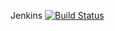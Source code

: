 Jenkins
[![Build Status](http://34.175.178.46:8080/buildStatus/icon?job=release)](http://34.175.178.46:8080/job/release/)
